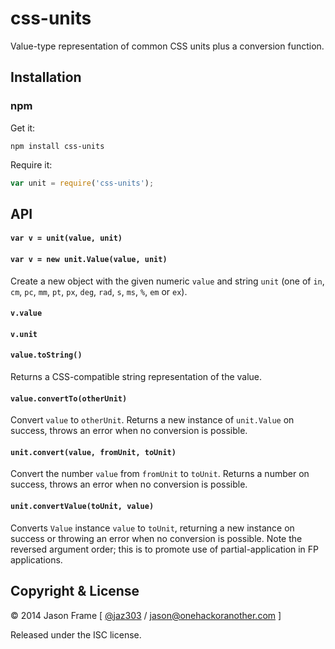 # css-units

Value-type representation of common CSS units plus a conversion function.

## Installation

### npm

Get it:

```shell
npm install css-units
```

Require it:

```javascript
var unit = require('css-units');
```

## API

#### `var v = unit(value, unit)`
#### `var v = new unit.Value(value, unit)`

Create a new object with the given numeric `value` and string `unit` (one of `in`, `cm`, `pc`, `mm`, `pt`, `px`, `deg`, `rad`, `s`, `ms`, `%`, `em` or `ex`).

#### `v.value`

#### `v.unit`

#### `value.toString()`

Returns a CSS-compatible string representation of the value.

#### `value.convertTo(otherUnit)`

Convert `value` to `otherUnit`. Returns a new instance of `unit.Value` on success, throws an error when no conversion is possible.

#### `unit.convert(value, fromUnit, toUnit)`

Convert the number `value` from `fromUnit` to `toUnit`. Returns a number on success, throws an error when no conversion is possible.

#### `unit.convertValue(toUnit, value)`

Converts `Value` instance `value` to `toUnit`, returning a new instance on success or throwing an error when no conversion is possible. Note the reversed argument order; this is to promote use of partial-application in FP applications.

## Copyright &amp; License

&copy; 2014 Jason Frame [ [@jaz303](http://twitter.com/jaz303) / [jason@onehackoranother.com](mailto:jason@onehackoranother.com) ]

Released under the ISC license.